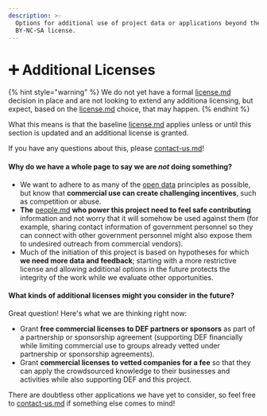 ```yaml
---
description: >-
  Options for additional use of project data or applications beyond the core CC
  BY-NC-SA license.
---
```


# ➕ Additional Licenses

{% hint style="warning" %}
We do not yet have a formal [license.md](license.md "mention") decision in place and are not looking to extend any additiona licensing, but expect, based on the [license.md](license.md "mention") choice, that may happen.
{% endhint %}

What this means is that the baseline [license.md](license.md "mention") applies unless or until this section is updated and an additional license is granted.

If you have any questions about this, please [contact-us.md](../contact-us.md "mention")!

#### **Why do we have a whole page to say we are **_**not**_** doing something?**&#x20;

* We want to adhere to as many of the [open data](https://opendatahandbook.org/guide/en/what-is-open-data/) principles as possible, but know that **commercial use can create challenging incentives**, such as competition or abuse.
* **The** [people.md](../goals/people.md "mention") **who power this project need to feel safe contributing** information and not worry that it will somehow be used against them (for example, sharing contact information of government personnel so they can connect with other government personnel might also expose them to undesired outreach from commercial vendors).
* Much of the initiation of this project is based on hypotheses for which **we need more data and feedback**; starting with a more restrictive license and allowing additional options in the future protects the integrity of the work while we evaluate other opportunities.

#### What kinds of additional licenses might you consider in the future?

Great question! Here's what we are thinking right now:

* Grant **free commercial licenses to DEF partners or sponsors** as part of a partnership or sponsorship agreement (supporting DEF financially while limiting commercial use to groups already vetted under partnership or sponsorship agreements).
* Grant **commercial licenses to vetted companies for a fee** so that they can apply the crowdsourced knowledge to their businesses and activities while also supporting DEF and this project.

There are doubtless other applications we have yet to consider, so feel free to [contact-us.md](../contact-us.md "mention") if something else comes to mind!
